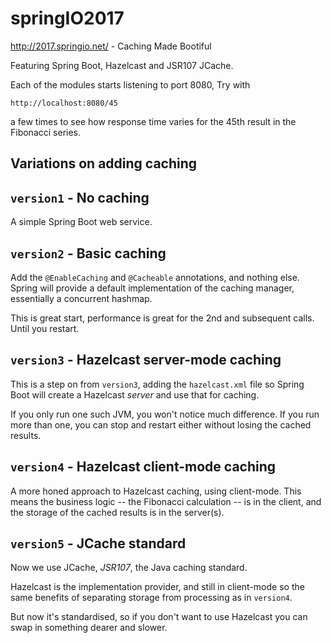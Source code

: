 # springIO2017

http://2017.springio.net/ - Caching Made Bootiful

Featuring Spring Boot, Hazelcast and JSR107 JCache.

Each of the modules starts listening to port 8080, Try with

```
http://localhost:8080/45
```

a few times to see how response time varies for the 45th result in the
Fibonacci series.

## Variations on adding caching

## `version1` - No caching

A simple Spring Boot web service.

## `version2` - Basic caching

Add the `@EnableCaching` and `@Cacheable` annotations, and nothing else. Spring
will provide a default implementation of the caching manager, essentially a
concurrent hashmap.

This is great start, performance is great for the 2nd and subsequent calls.
Until you restart.

## `version3` - Hazelcast server-mode caching

This is a step on from `version3`, adding the `hazelcast.xml` file so Spring Boot
will create a Hazelcast *server* and use that for caching.

If you only run one such JVM, you won't notice much difference. If you run more
than one, you can stop and restart either without losing the cached results.

## `version4` - Hazelcast client-mode caching

A more honed approach to Hazelcast caching, using client-mode. This means the
business logic -- the Fibonacci calculation -- is in the client, and the
storage of the cached results is in the server(s).

## `version5` - JCache standard

Now we use JCache, _JSR107_, the Java caching standard.

Hazelcast is the implementation provider, and still in client-mode so the
same benefits of separating storage from processing as in `version4`.

But now it's standardised, so if you don't want to use Hazelcast you can swap
in something dearer and slower.
